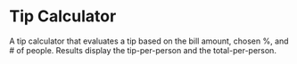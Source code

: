 # Tip Calculator 

A tip calculator that evaluates a tip based on the bill amount, chosen %, and # of people. Results display the tip-per-person and the total-per-person. 
